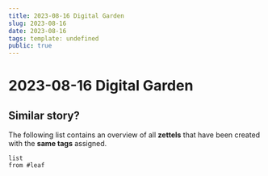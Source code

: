 ```yaml
---
title: 2023-08-16 Digital Garden 
slug: 2023-08-16
date: 2023-08-16
tags: template: undefined
public: true
---
```

# 2023-08-16 Digital Garden
 


## Similar story?
The following list contains an overview of all **zettels** that have been created with the **same tags** assigned.
```dataview
list
from #leaf
```